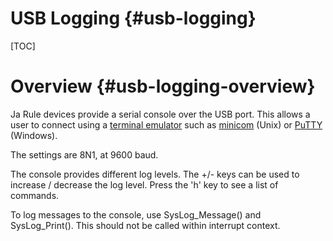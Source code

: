 USB Logging  {#usb-logging}
=======================

[TOC]

# Overview {#usb-logging-overview}

Ja Rule devices provide a serial console over the USB port. This allows a
user to connect using a [terminal emulator]( 
https://en.wikipedia.org/wiki/Terminal_emulation)
such as [minicom](http://linux.die.net/man/1/minicom) (Unix) or
[PuTTY](http://www.chiark.greenend.org.uk/~sgtatham/putty/download.html)
(Windows).

The settings are 8N1, at 9600 baud.

The console provides different log levels. The +/- keys can be used to
increase / decrease the log level. Press the 'h' key to see a list of
commands.

To log messages to the console, use SysLog_Message() and SysLog_Print().
This should not be called within interrupt context.
